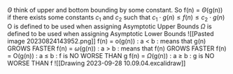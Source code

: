 $\Theta$ think of upper and bottom bounding by some constant. So f(n) = $\Theta$(g(n)) if there exists some constants $c_1$ and $c_2$ such that $c_1\cdot g(n) \leq f(n) \leq c_2\cdot g(n)$ 
O is defined to be used when assigning Asymptotic Upper Bounds 
$\Omega$ is defined to be used when assigning Asymptotic Lower Bounds
![[Pasted image 20230824143952.png]]
f(n) = o(g(n)) :  a $\lt$ b : means that g(n) GROWS FASTER
f(n) = $\omega$(g(n)) : a $\gt$ b : means that f(n) GROWS FASTER
f(n) = O(g(n)) : a $\leq$ b : f is NO WORSE THAN g
f(n) = $\Omega$(g(n)) : a $\geq$ b : g is NO WORSE THAN f
![[Drawing 2023-09-28 10.09.04.excalidraw]]